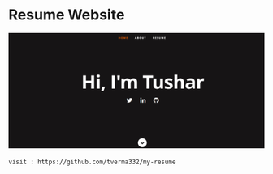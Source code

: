 # Resume Website

[![](./screenshot.png)](https://github.com/tverma332/my-resume "Visit my resume website")

```visit : https://github.com/tverma332/my-resume ```